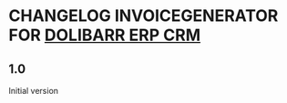 # CHANGELOG INVOICEGENERATOR FOR [DOLIBARR ERP CRM](https://www.dolibarr.org)

## 1.0

Initial version

